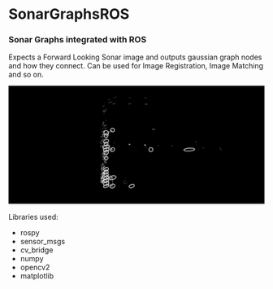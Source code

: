 # SonarGraphsROS
### Sonar Graphs integrated with ROS
Expects a Forward Looking Sonar image and outputs gaussian graph nodes and how they connect. Can be used for Image Registration, Image Matching and so on.

![alt text](graph.png)

Libraries used:
- rospy
- sensor_msgs
- cv_bridge
- numpy
- opencv2
- matplotlib
